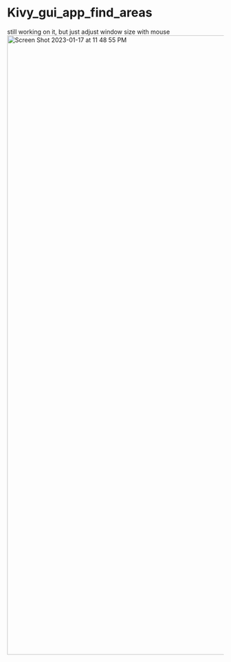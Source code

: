 # Kivy_gui_app_find_areas
still working on it, but just adjust 
window size with mouse
<img width="1440" alt="Screen Shot 2023-01-17 at 11 48 55 PM" src="https://user-images.githubusercontent.com/31228460/213114189-0d9166ed-26d8-4e99-842b-8d955d67799b.png">
